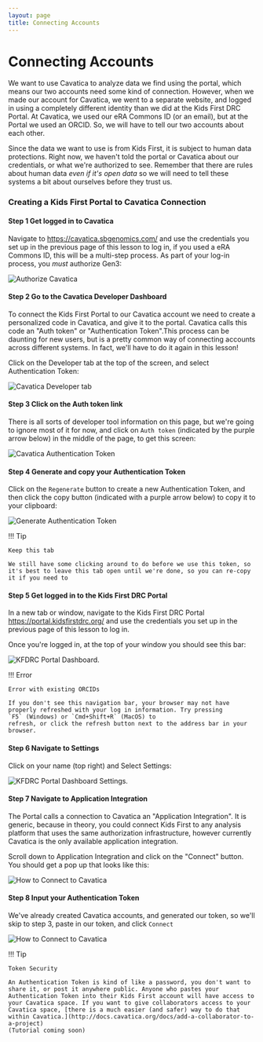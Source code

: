 ```yaml
---
layout: page
title: Connecting Accounts
---
```


Connecting Accounts
===================

We want to use Cavatica to analyze data we find using the
portal, which means our two accounts need some kind of connection.
However, when we made our account for Cavatica, we went to a separate
website, and logged in using a completely different identity than we did
at the Kids First DRC Portal. At Cavatica, we used our eRA Commons ID
(or an email), but at the Portal we used an ORCID. So, we will have to
tell our two accounts about each other.

Since the data we want to use is from Kids First,
it is subject to human data protections. Right now, we haven't told the
portal or Cavatica about our credentials, or what we're authorized to
see. Remember that there are rules about human data *even if it's open
data* so we will need to tell these systems a bit about ourselves before
they trust us.

### Creating a Kids First Portal to Cavatica Connection

#### Step 1 Get logged in to Cavatica

Navigate to <https://cavatica.sbgenomics.com/> and use the credentials
you set up in the previous page of this lesson to log in, if you used a
eRA Commons ID, this will be a multi-step process. As part of your
log-in process, you *must* authorize Gen3:

![**Authorize Cavatica**](../../images/KidsFirstPortal_8.png)

#### Step 2 Go to the Cavatica Developer Dashboard

To connect the Kids First Portal to our Cavatica
account we need to create a personalized code in Cavatica, and give it to
the portal. Cavatica calls this code an "Auth token" or "Authentication Token".This process can be daunting for new users, but is a pretty common way
of connecting accounts across different systems. In fact, we'll have to
do it again in this lesson! 

<!-- and keeps the tool that creates them a Developer tool.
-->

Click on the Developer tab at the top of the screen, and select
Authentication Token:

![**Cavatica Developer tab**](../../images/Cavatica_4.png)

#### Step 3 Click on the Auth token link

There is all sorts of developer tool information on this page, but
we're going to ignore most of it for now, and click on `Auth
token` (indicated by the purple arrow below) in the middle
of the page, to get this screen:

![**Cavatica Authentication Token**](../../images/Cavatica_5.png)

#### Step 4 Generate and copy your Authentication Token

Click on the `Regenerate` button to create a new
Authentication Token, and then click the copy button (indicated with a
purple arrow below) to copy it to your clipboard:

![**Generate Authentication Token**](../../images/Cavatica_6.png)

!!! Tip

    Keep this tab

    We still have some clicking around to do before we use this token, so
    it's best to leave this tab open until we're done, so you can re-copy
    it if you need to


#### Step 5 Get logged in to the Kids First DRC Portal

In a new tab or window, navigate to the Kids First DRC Portal
<https://portal.kidsfirstdrc.org/> and use the credentials you set up in
the previous page of this lesson to log in.

Once you're logged in, at the top of your window you should see this
bar:

![**KFDRC Portal Dashboard.**](../../images/KidsFirstPortal_4.png)


!!! Error

    Error with existing ORCIDs

    If you don't see this navigation bar, your browser may not have
    properly refreshed with your log in information. Try pressing
    `F5` (Windows) or `Cmd+Shift+R` (MacOS) to
    refresh, or click the refresh button next to the address bar in your
    browser.

#### Step 6 Navigate to Settings

Click on your name (top right) and Select Settings:

![**KFDRC Portal Dashboard Settings.**](../../images/KidsFirstPortal_5.png)

#### Step 7 Navigate to Application Integration

The Portal calls a connection to Cavatica an "Application
Integration". It is generic, because in theory, you could connect Kids
First to any analysis platform that uses the same authorization
infrastructure, however currently Cavatica is the only available
application integration.

Scroll down to Application Integration and click on the "Connect"
button. You should get a pop up that looks like this:

![**How to Connect to Cavatica**](../../images/KidsFirstPortal_7.png)

#### Step 8 Input your Authentication Token

We've already created Cavatica accounts, and generated our token, so
we'll skip to step 3, paste in our token, and click `Connect`

![**How to Connect to Cavatica**](../../images/KidsFirstPortal_9.png)

!!! Tip

    Token Security

    An Authentication Token is kind of like a password, you don't want to
    share it, or post it anywhere public. Anyone who pastes your
    Authentication Token into their Kids First account will have access to
    your Cavatica space. If you want to give collaborators access to your
    Cavatica space, [there is a much easier (and safer) way to do that
    within Cavatica.](http://docs.cavatica.org/docs/add-a-collaborator-to-a-project)
    (Tutorial coming soon)

